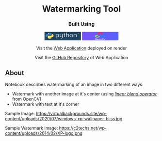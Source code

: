 <div align="center">

# __Watermarking Tool__

### Built Using
  
[![Python][python-shield]][python-url]
[![OpenCV][opencv-shield]][opencv-url]

Visit the <a href="https://watermarking-tool.onrender.com">Web Application</a> deployed on render

Visit the <a href="https://github.com/Pranav-Nagpure/Watermarking-Tool-NB">GitHub Repository</a> of Web Application

</div>

## __About__
<p align="justify">
Notebook describes watermarking of an image in two different ways:

- Watermark with another image at it's center (using <a href="https://docs.opencv.org/3.4/d5/dc4/tutorial_adding_images.html">*linear blend operator*</a> from OpenCV)
- Watermark with text at it's corner

Sample Image: https://virtualbackgrounds.site/wp-content/uploads/2020/07/windows-xp-wallpaper-bliss.jpg

Sample Watermark Image: https://c2techs.net/wp-content/uploads/2014/02/XP-logo.png
</p>

[python-shield]: https://raw.githubusercontent.com/Pranav-Nagpure/Support-Repository/master/images/python-shield.png "Python"
[python-url]: https://www.python.org

[opencv-shield]: https://raw.githubusercontent.com/Pranav-Nagpure/Support-Repository/master/images/opencv-shield.png
[opencv-url]: https://opencv.org "OpenCV"